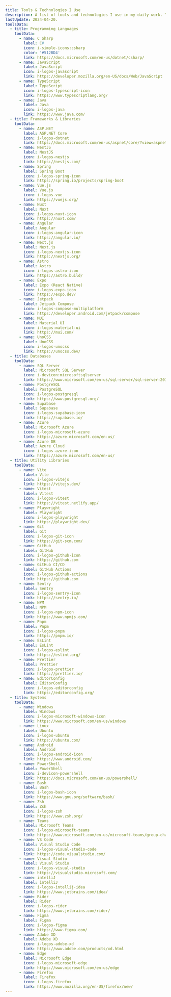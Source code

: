 ```yaml
---
title: Tools & Technologies I Use
description: A list of tools and technologies I use in my daily work. This list is updated regularly.
lastUpdate: 2024-04-20.
toolsData:
  - title: Programming Languages
    toolData:
      - name: C Sharp
        label: C#
        icon: i-simple-icons:csharp
        color: '#512BD4'
        link: https://docs.microsoft.com/en-us/dotnet/csharp/
      - name: JavaScript
        label: JavaScript
        icon: i-logos-javascript
        link: https://developer.mozilla.org/en-US/docs/Web/JavaScript
      - name: TypeScript
        label: TypeScript
        icon: i-logos-typescript-icon
        link: https://www.typescriptlang.org/
      - name: Java
        label: Java
        icon: i-logos-java
        link: https://www.java.com/
  - title: Frameworks & Libraries
    toolData:
      - name: ASP.NET
        label: ASP.NET Core
        icon: i-logos-dotnet
        link: https://docs.microsoft.com/en-us/aspnet/core/?view=aspnetcore-5.0
      - name: NestJS
        label: NestJS
        icon: i-logos-nestjs
        link: https://nestjs.com/
      - name: Spring
        label: Spring Boot
        icon: i-logos-spring-icon
        link: https://spring.io/projects/spring-boot
      - name: Vue.js
        label: Vue.js
        icon: i-logos-vue
        link: https://vuejs.org/
      - name: Nuxt
        label: Nuxt
        icon: i-logos-nuxt-icon
        link: https://nuxt.com/
      - name: Angular
        label: Angular
        icon: i-logos-angular-icon
        link: https://angular.io/
      - name: Next.js
        label: Next.js
        icon: i-logos-nextjs-icon
        link: https://nextjs.org/
      - name: Astro
        label: Astro
        icon: i-logos-astro-icon
        link: https://astro.build/
      - name: Expo
        label: Expo (React Native)
        icon: i-logos-expo-icon
        link: https://expo.dev/
      - name: Jetpack
        label: Jetpack Compose
        icon: i-logos-compose-multiplatform
        link: https://developer.android.com/jetpack/compose
      - name: MUI
        label: Material UI
        icon: i-logos-material-ui
        link: https://mui.com/
      - name: UnoCSS
        label: UnoCSS
        icon: i-logos-unocss
        link: https://unocss.dev/
  - title: Databases
    toolData:
      - name: SQL Server
        label: Microsoft SQL Server
        icon: i-devicon:microsoftsqlserver
        link: https://www.microsoft.com/en-us/sql-server/sql-server-2019
      - name: PostgreSQL
        label: PostgreSQL
        icon: i-logos-postgresql
        link: https://www.postgresql.org/
      - name: Supabase
        label: Supabase
        icon: i-logos-supabase-icon
        link: https://supabase.io/
      - name: Azure
        label: Microsoft Azure
        icon: i-logos-microsoft-azure
        link: https://azure.microsoft.com/en-us/
      - name: Azure DB
        label: Azure Cloud
        icon: i-logos-azure-icon
        link: https://azure.microsoft.com/en-us/
  - title: Utility Libraries
    toolData:
      - name: Vite
        label: Vite
        icon: i-logos-vitejs
        link: https://vitejs.dev/
      - name: Vitest
        label: Vitest
        icon: i-logos-vitest
        link: https://vitest.netlify.app/
      - name: Playwright
        label: Playwright
        icon: i-logos-playwright
        link: https://playwright.dev/
      - name: Git
        label: Git
        icon: i-logos-git-icon
        link: https://git-scm.com/
      - name: GitHub
        label: GitHub
        icon: i-logos-github-icon
        link: https://github.com
      - name: GitHub CI/CD
        label: GitHub Actions
        icon: i-logos-github-actions
        link: https://github.com
      - name: Sentry
        label: Sentry
        icon: i-logos-sentry-icon
        link: https://sentry.io/
      - name: NPM
        label: NPM
        icon: i-logos-npm-icon
        link: https://www.npmjs.com/
      - name: Pnpm
        label: Pnpm
        icon: i-logos-pnpm
        link: https://pnpm.io/
      - name: EsLint
        label: EsLint
        icon: i-logos-eslint
        link: https://eslint.org/
      - name: Prettier
        label: Prettier
        icon: i-logos-prettier
        link: https://prettier.io/
      - name: EditorConfig
        label: EditorConfig
        icon: i-logos-editorconfig
        link: https://editorconfig.org/
  - title: Systems
    toolData:
      - name: Windows
        label: Windows
        icon: i-logos-microsoft-windows-icon
        link: https://www.microsoft.com/en-us/windows
      - name: Linux
        label: Ubuntu
        icon: i-logos-ubuntu
        link: https://ubuntu.com/
      - name: Android
        label: Android
        icon: i-logos-android-icon
        link: https://www.android.com/
      - name: PowerShell
        label: PowerShell
        icon: i-devicon-powershell
        link: https://docs.microsoft.com/en-us/powershell/
      - name: Bash
        label: Bash
        icon: i-logos-bash-icon
        link: https://www.gnu.org/software/bash/
      - name: Zsh
        label: Zsh
        icon: i-logos-zsh
        link: https://www.zsh.org/
      - name: Teams
        label: Microsoft Teams
        icon: i-logos-microsoft-teams
        link: https://www.microsoft.com/en-us/microsoft-teams/group-chat-software
      - name: VS Code
        label: Visual Studio Code
        icon: i-logos-visual-studio-code
        link: https://code.visualstudio.com/
      - name: Visual Studio
        label: Visual Studio
        icon: i-logos-visual-studio
        link: https://visualstudio.microsoft.com/
      - name: intelliJ
        label: intelliJ
        icon: i-logos-intellij-idea
        link: https://www.jetbrains.com/idea/
      - name: Rider
        label: Rider
        icon: i-logos-rider
        link: https://www.jetbrains.com/rider/
      - name: Figma
        label: Figma
        icon: i-logos-figma
        link: https://www.figma.com/
      - name: Adobe XD
        label: Adobe XD
        icon: i-logos-adobe-xd
        link: https://www.adobe.com/products/xd.html
      - name: Edge
        label: Microsoft Edge
        icon: i-logos-microsoft-edge
        link: https://www.microsoft.com/en-us/edge
      - name: Firefox
        label: Firefox
        icon: i-logos-firefox
        link: https://www.mozilla.org/en-US/firefox/new/
---
```

